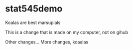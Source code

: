 # stat545demo

Koalas are best marsupials

This is a change that is made on my computer, not on gihub


Other changes... More changes, koaalas

